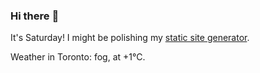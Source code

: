 ### Hi there :wave:

It's Saturday! I might be polishing my [static site generator](https://github.com/bewuethr/pandoc-bash-blog).

Weather in Toronto: fog, at +1°C.
